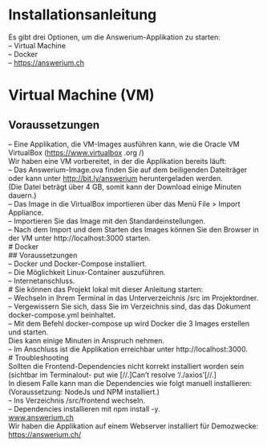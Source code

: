 # Installationsanleitung
Es gibt drei Optionen, um die Answerium-Applikation zu starten:  
– Virtual Machine  
– Docker  
– https://answerium.ch  

# Virtual Machine (VM)  
## Voraussetzungen ##       
– Eine Applikation, die VM-Images ausführen kann, wie die Oracle VM VirtualBox (https://www.virtualbox .org /)  
Wir haben eine VM vorbereitet, in der die Applikation bereits läuft:  
– Das Answerium-Image.ova finden Sie auf dem beiligenden Dateiträger oder kann unter http://bit.ly/answerium heruntergeladen  werden.  
(Die Datei beträgt über 4 GB, somit kann der Download einige Minuten dauern.)  
– Das Image in die VirtualBox importieren über das Menü File > Import Appliance.  
– Importieren Sie das Image mit den Standardeinstellungen.  
– Nach dem Import und dem Starten des Images können Sie den Browser in der VM unter http://localhost:3000 starten.  
# Docker  
## Voraussetzungen  
– Docker und Docker-Compose installiert.  
– Die Möglichkeit Linux-Container auszuführen.  
– Internetanschluss.  
# Sie können das Projekt lokal mit dieser Anleitung starten:  
– Wechseln in Ihrem Terminal in das Unterverzeichnis /src im Projektordner.  
– Vergewissern Sie sich, dass Sie im Verzeichnis sind, das das Dokument docker-compose.yml
beinhaltet.  
– Mit dem Befehl docker-compose up wird Docker die 3 Images erstellen und starten.  
Dies kann einige Minuten in Anspruch nehmen.  
– Im Anschluss ist die Applikation erreichbar unter http://localhost:3000.  
# Troubleshooting  
Sollten die Frontend-Dependencies nicht korrekt installiert worden sein (sichtbar im Terminalout- put wie
[//.]Can’t resolve ‘/./axios’[//.]  
In diesem Falle kann man die Dependencies wie folgt manuell installieren:  
(Voraussetzung: NodeJs und NPM installiert.)  
– Ins Verzeichnis /src/frontend wechseln.  
– Dependencies installieren mit npm install -y.  
www.answerium.ch  
Wir haben die Applikation auf einem Webserver installiert für Demozwecke:  
https://answerium.ch/  
